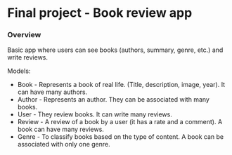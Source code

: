 # Final project - Book review app

### Overview

Basic app where users can see books (authors, summary, genre, etc.) and write reviews.

Models:
* Book - Represents a book of real life. (Title, description, image, year). It can have many authors.
* Author - Represents an author. They can be associated with many books.
* User - They review books. It can write many reviews.
* Review - A review of a book by a user (it has a rate and a comment). A book can have many reviews.
* Genre - To classify books based on the type of content. A book can be associated with only one genre.
